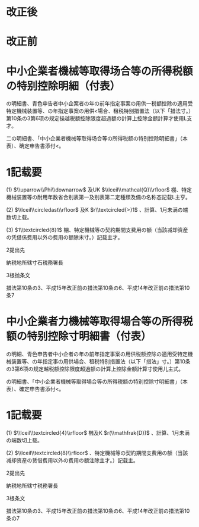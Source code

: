# 改正後

# 改正前

# 中小企業者機械等取得场合等の所得税额の特别控除明細（付表）

の明細書、青色申告者中小企案者の年の前年指定事案の用供一税额控除の適用受特定機械装置等、の年指定事案の用供<場合、租税特别措置法（以下「措法寸。）第10条の3第6项の规定操越税额控除限度超過额の計算上控除金额計算才使用L支才。

二の明細書、「中小企業者機械等取得场合等の所得税额の特别控除明細書」（本表）、确定申告書添付<。

# 1記载要

(1) $\\uparrow\\Phi\\downarrow$ 及UK $\\lceil\\mathcal{Q}\\rfloor$ 棚、特定機械装置等の耐用年数省合别表第一及别表第二定種類及備の名称态記载L主亨。

(2) $\\lceil\\circledast\\rfloor$ 及K $r\\textcircled{>}1$ 、計算、1月未满の端数切上载。

(3) $1\\textcircled{8}1$ 棚、特定機械等の契約期間支费用の额（当該减却资産の凭借係费用以外の费用の额除末寸。）記载主才。

2提出先

納税地所辖寸石税務署長

3根抛条文

措法第10条の3、平成15年改正前の措法第10条の6、平成14年改正前の措法第10条7

# 中小企業者力機械等取得場合等の所得税额の特别控除寸明細書（付表）

の明細、青色申告者中小企者の年の前年指定事案の用供税额控除の適用受特定機械装置等、の年指定事の用供場合、租税特别措置法（以下「措法」寸。）第10条の3第6项の规定越税额控除限度超過额の計算上控除金额計算寸使用儿主式。

の明細書、「中小企業者機械等取得場合等の所得税额の特别控除寸明細書」（本表）、確定申告書添付<。

# 1記载要

(1) $\\lceil\\textcircled{4}\\rfloor$ 椭及K $r(\\mathfrak{D})$ 、計算、1月未满の端数切上载。

(2) $\\lceil\\textcircled{8}\\rfloor$ 、特定機械等の契約期間支费用の额（当該减却资産の赁借费用以外の费用の额注除主才。）記载主。

2提出先

納税地所辖寸税務署長

3根条文

措法第10条の3、平成15年改正前の措法第10条の6、平成14年改正前の措法第10条の7